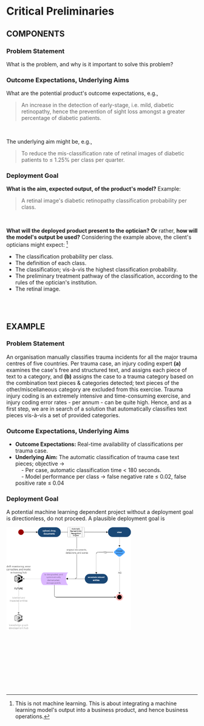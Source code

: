 # Critical Preliminaries

## COMPONENTS


### Problem Statement

What is the problem, and why is it important to solve this problem?


### Outcome Expectations, Underlying Aims

What are the potential product's outcome expectations, e.g.,

<blockquote>
    An increase in the detection of early-stage, i.e. mild, diabetic retinopathy, hence the prevention of sight loss amongst a greater percentage of diabetic patients.
</blockquote>

<br>

The underlying aim might be, e.g.,

<blockquote>
    To reduce the mis-classification rate of retinal images of diabetic patients to ≤ 1.25% per class per quarter.
</blockquote>

### Deployment Goal

**What is the aim, expected output, of the product's model?**  Example:

<blockquote>
    A retinal image's diabetic retinopathy classification probability per class.
</blockquote>

<br>

**What will the deployed product present to the optician?**  **Or** rather, **how will the model's output be used?**  Considering the example above, the client's opticians might expect: [^deployment]

<ul class="disc">
    <li class="disc">The classification probability per class.</li>
    <li class="disc">The definition of each class.</li>
    <li class="disc">The classification; vis-à-vis the highest classification probability.</li>
    <li class="disc">The preliminary treatment pathway of the classification, according to the rules of the optician's institution.</li>
    <li class="disc">The retinal image.</li>
</ul>


<br>
<br>


## EXAMPLE


### Problem Statement

An organisation manually classifies trauma incidents for all the major trauma centres of five countries.  Per trauma case, an injury coding expert <b>(a)</b> examines the case's free and structured text, and assigns each piece of text to a category, and <b>(b)</b> assigns the case to a trauma category based on the combination text pieces & categories detected; text pieces of the other/miscellaneous category are excluded from this exercise.  Trauma injury coding is an extremely intensive and time-consuming exercise, and injury coding error rates - per annum - can be quite high.  Hence, and as a first step, we are in search of a solution that automatically classifies text pieces vis-à-vis a set of provided categories.

### Outcome Expectations, Underlying Aims

* <b>Outcome Expectations:</b> Real-time availability of classifications per trauma case.
* <b>Underlying Aim:</b> The automatic classification of trauma case text pieces; objective &#8594;
  <br>&nbsp; &nbsp; - Per case, automatic classification time < 180 seconds.
  <br>&nbsp; &nbsp; - Model performance per class &rarr; false negative rate &#8804; 0.02, false positive rate &#8804; 0.04

### Deployment Goal

A potential machine learning dependent project without a deployment goal is directionless, do not proceed.  A plausible deployment goal is<br>

<img src='../assets/images/collection/deployment-goal.png' alt='input' width='65%' class="x-small"/>

<br>
<br>

<br>
<br>

<br>
<br>

<br>
<br>

[^deployment]: This is not machine learning.  This is about integrating a machine learning model's output into a business product, and hence business operations.

<br>
<br>
